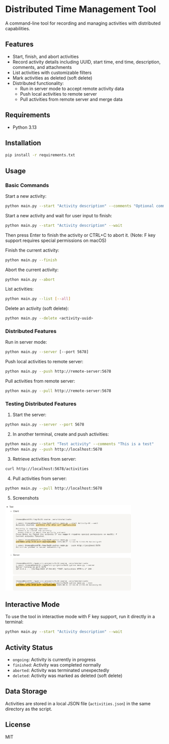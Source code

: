 # Distributed Time Management Tool

A command-line tool for recording and managing activities with distributed capabilities.

## Features

- Start, finish, and abort activities
- Record activity details including UUID, start time, end time, description, comments, and attachments
- List activities with customizable filters
- Mark activities as deleted (soft delete)
- Distributed functionality:
  - Run in server mode to accept remote activity data
  - Push local activities to remote server
  - Pull activities from remote server and merge data

## Requirements

- Python 3.13

## Installation

```bash
pip install -r requirements.txt
```

## Usage

### Basic Commands

Start a new activity:
```bash
python main.py --start "Activity description" --comments "Optional comments" --attachments file1.txt file2.pdf
```

Start a new activity and wait for user input to finish:
```bash
python main.py --start "Activity description" --wait
```
Then press Enter to finish the activity or CTRL+C to abort it.
(Note: F key support requires special permissions on macOS)

Finish the current activity:
```bash
python main.py --finish
```

Abort the current activity:
```bash
python main.py --abort
```

List activities:
```bash
python main.py --list [--all]
```

Delete an activity (soft delete):
```bash
python main.py --delete <activity-uuid>
```

### Distributed Features

Run in server mode:
```bash
python main.py --server [--port 5678]
```

Push local activities to remote server:
```bash
python main.py --push http://remote-server:5678
```

Pull activities from remote server:
```bash
python main.py --pull http://remote-server:5678
```

### Testing Distributed Features

1. Start the server:
```bash
python main.py --server --port 5678
```

2. In another terminal, create and push activities:
```bash
python main.py --start "Test activity" --comments "This is a test"
python main.py --push http://localhost:5678
```

3. Retrieve activities from server:
```bash
curl http://localhost:5678/activities
```

4. Pull activities from server:
```bash
python main.py --pull http://localhost:5678
```

5. Screenshots
<img src="https://raw.githubusercontent.com/liuxk99/Du2.py/refs/heads/master/screenshots/cli-serv-01.png" width="400">

## Interactive Mode

To use the tool in interactive mode with F key support, run it directly in a terminal:
```bash
python main.py --start "Activity description" --wait
```

## Activity Status

- `ongoing`: Activity is currently in progress
- `finished`: Activity was completed normally
- `aborted`: Activity was terminated unexpectedly
- `deleted`: Activity was marked as deleted (soft delete)

## Data Storage

Activities are stored in a local JSON file (`activities.json`) in the same directory as the script.

## License

MIT
